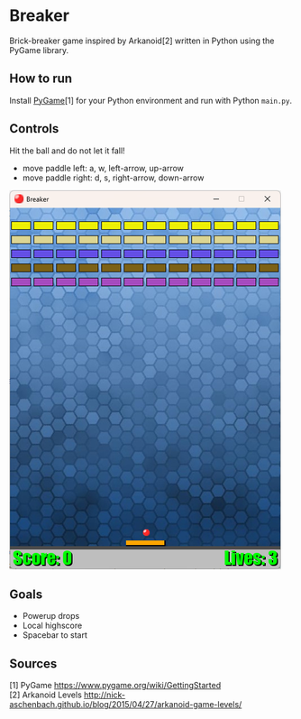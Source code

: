 # Breaker
Brick-breaker game inspired by Arkanoid[2] written in Python using the PyGame library.

## How to run
Install [PyGame](https://www.pygame.org/wiki/GettingStarted)[1] for your Python environment and run with Python `main.py`.

## Controls
Hit the ball and do not let it fall!
- move paddle left: a, w, left-arrow, up-arrow
- move paddle right: d, s, right-arrow, down-arrow

![Gameplay Demo](gameplay.png)

## Goals
- Powerup drops
- Local highscore
- Spacebar to start

## Sources
[1] PyGame https://www.pygame.org/wiki/GettingStarted  
[2] Arkanoid Levels http://nick-aschenbach.github.io/blog/2015/04/27/arkanoid-game-levels/
